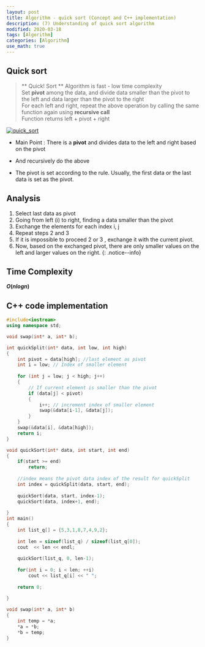 ```yaml
---
layout: post
title: Algorithm - quick sort (Concept and C++ implementation)
description: (7) Understanding of quick sort algorithm
modified: 2020-03-18
tags: [Algorithm]
categories: [Algorithm]
use_math: true
---
```



## Quick sort  
> ** Quick! Sort ** Algorithm is fast - low time complexity  
> Set **pivot** among the data, and divide data smaller than the pivot to the left and data larger than the pivot to the right  
> For each left and right, repeat the above operation by calling the same function again using **recursive call**  
> Function returns left + pivot + right


[![quick_sort](https://upload.wikimedia.org/wikipedia/commons/thumb/a/af/Quicksort-diagram.svg/800px-Quicksort-diagram.svg.png)](https://en.wikipedia.org/wiki/Quicksort)


* Main Point : There is a **pivot** and divides data to the left and right based on the pivot  
* And recursively do the above  

* The pivot is set according to the rule. Usually, the first data or the last data is set as the pivot.

## Analysis
1. Select last data as pivot
2. Going from left (i) to right, finding a data smaller than the pivot
3. Exchange the elements for each index i, j
4. Repeat steps 2 and 3
5. If it is impossible to proceed 2 or 3 , exchange it with the current pivot.
6. Now, based on the exchanged pivot, there are only smaller values on the left and larger values on the right.
{: .notice--info}

## Time Complexity
**$O(nlogn)$**  

## C++ code implementation  
```cpp
#include<iostream>
using namespace std;

void swap(int* a, int* b);

int quickSplit(int* data, int low, int high)  
{  
    int pivot = data[high]; //last element as pivot
    int i = low; // Index of smaller element
    
    for (int j = low; j < high; j++)
    {
        // If current element is smaller than the pivot
        if (data[j] < pivot)
        {
            i++; // increment index of smaller element
            swap(&data[i-1], &data[j]);
        }
    }
    swap(&data[i], &data[high]);
    return i;
}

void quickSort(int* data, int start, int end)
{
	if(start >= end)
		return;
	
	//index means the pivot data index of the result for quickSplit 
	int index = quickSplit(data, start, end); 
	
	quickSort(data, start, index-1);
	quickSort(data, index+1, end);
	
}
int main()
{
	int list_q[] = {5,3,1,8,7,4,9,2};
	
	int len = sizeof(list_q) / sizeof(list_q[0]);
	cout  << len << endl;
		
	quickSort(list_q, 0, len-1);
	
	for(int i = 0; i < len; ++i)
		cout << list_q[i] << " ";
		
	return 0;
	
}

void swap(int* a, int* b)  
{  
    int temp = *a;  
    *a = *b;  
    *b = temp;  
}
```
